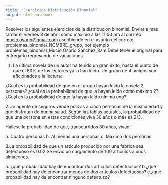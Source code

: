 ```yaml
---
title: "Ejercicios Distribución Binomial"
output: html_notebook
---
```


Resolver los siguientes ejercicios de la distribución binomial. Enviar a mas tardar el viernes 3 de abril como máximo a las 11:00 pm al corrreo mucio.osorio@gmail.com escribiendo en el asunto del correo: problemas_binomial_NOMBRE_grupo, por ejemplo problemas_binomial_Mucio Osorio Sánchez_8am
Debe tener el original para entregarlo regresando de vacaciones.



1. La última novela de un autor ha tenido un gran éxito, hasta el punto de que el 80% de los lectores ya la han leído. 
Un grupo de 4 amigos son aficionados a la lectura:

¿Cuál es la probabilidad de que en el grupo hayan leído la novela 2 personas?
¿cuál es la probabilidad de que la hayan leído cómo máximo 2?
¿Cuál es la probabilidad de que la hayan leído nínimo uno?


2.Un agente de seguros vende pólizas a cinco personas de la misma edad y que disfrutan de buena salud. 
Según las tablas actuales, la probabilidad de que una persona en estas condiciones viva 30 años o más es 2/3.

Hállese la probabilidad de que, transcurridos 30 años, vivan:
 
a. Cuatro personas
b. Al menos una personas
c. Máximo dos personas


3.La probabilidad de que un artículo producido por una fabrica sea defectuoso es 0.02.Se envió un cargamento de 100 artículos a unos almacenes.

a. ¿qué probabilidad hay de encontrar dos articulos defectuosos?
b.¿qué probabilidad hay de encontrar menos de dos artículos defectuosos?
c.¿qué probabilidad hay de encontrar ninguno defectuso?
